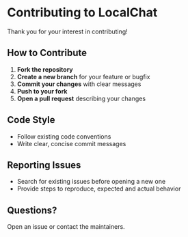 # Contributing to LocalChat

Thank you for your interest in contributing!

## How to Contribute

1. **Fork the repository**
2. **Create a new branch** for your feature or bugfix
3. **Commit your changes** with clear messages
4. **Push to your fork**
5. **Open a pull request** describing your changes

## Code Style

- Follow existing code conventions
- Write clear, concise commit messages

## Reporting Issues

- Search for existing issues before opening a new one
- Provide steps to reproduce, expected and actual behavior

## Questions?

Open an issue or contact the maintainers.
